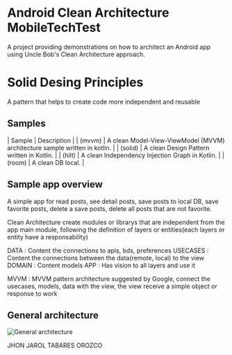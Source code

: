 Android Clean Architecture MobileTechTest
==================================

A project providing demonstrations on how to architect an Android app using Uncle Bob's Clean Architecture approach.

Solid Desing Principles
==================================

A pattern that helps to create code more independent and reusable

Samples
-------

| Sample                             | Description                                                                |
| (mvvm)                             | A clean Model-View-ViewModel (MVVM) architecture sample written in kotlin.   |
| (solid)                            | A clean Design Pattern written in Kotlin.   |
| (hilt)                             | A clean Independency Injection Graph in Kotlin.   |
| (room)                             | A clean DB local.   |

Sample app overview
-------------------

A simple app for read posts, see detail posts, save posts to local DB, save favorite posts, delete a save posts, delete all posts that are not favorite.

Clean Architecture create modules or librarys that are independent from the app main module, following
the definition of layers or entities(each layers or entity have a responsability)

DATA : Content the connections to apis, bds, preferences
USECASES : Content the connections between the data(remote, local) to the view
DOMAIN : Content models
APP : Has vision to all layers and use it

MVVM : MVVM pattern architecture suggested by Google, connect the usecases, models, data with the view,
the view receive a simple object or response to work

General architecture
--------------------

![General architecture](https://www.google.com/imgres?imgurl=https%3A%2F%2Fblog.cleancoder.com%2Funcle-bob%2Fimages%2F2012-08-13-the-clean-architecture%2FCleanArchitecture.jpg&tbnid=nPr36GbgH40TfM&vet=12ahUKEwi9-o7IyJr-AhXKYzABHdXXBmgQMygAegUIARC8AQ..i&imgrefurl=https%3A%2F%2Fblog.cleancoder.com%2Funcle-bob%2F2012%2F08%2F13%2Fthe-clean-architecture.html&docid=VlRChWq2s0_MKM&w=772&h=567&q=clean%20architecture&ved=2ahUKEwi9-o7IyJr-AhXKYzABHdXXBmgQMygAegUIARC8AQ)

JHON JAROL TABARES OROZCO
